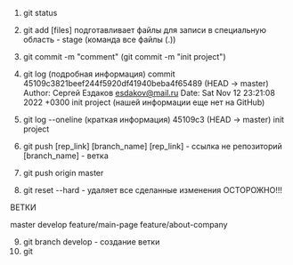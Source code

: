 1. git status

2. git add [files] подготавливает файлы для записи в специальную область - stage (команда все файлы (.))

3. git commit -m  "comment" (git commit -m "init project")

4. git log (подробная информация)
   commit 45109c3821beef244f5920df41940beba4f65489 (HEAD -> master)
   Author: Сергей Ездаков <esdakov@mail.ru>
   Date:   Sat Nov 12 23:21:08 2022 +0300
   init project (нашей информации еще нет на GitHub)

5. git log --oneline (краткая информация)
   45109c3 (HEAD -> master) init project

6. git push [rep_link] [branch_name]
   [rep_link] - ссылка не репозиторий
   [branch_name] - ветка
   
7. git push origin master
8. git reset --hard - удаляет все сделанные изменения ОСТОРОЖНО!!!

ВЕТКИ

master
develop
feature/main-page
feature/about-company

9. git branch develop - создание ветки
10. git 